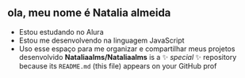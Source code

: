 ## ola, meu nome é Natalia almeida

- Estou estudando no Alura
- Estou me desenvolvendo na linguagem JavaScript
- Uso esse espaço para me organizar e compartilhar meus projetos desenvolvido
**Nataliaalms/Nataliaalms** is a ✨ _special_ ✨ repository because its `README.md` (this file) appears on your GitHub prof
